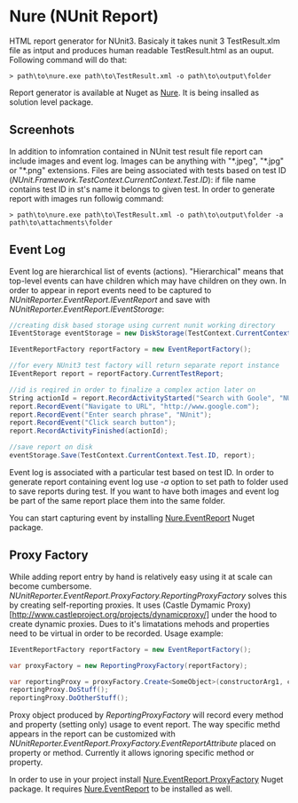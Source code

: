 # Nure (NUnit Report)

HTML report generator for NUnit3. Basicaly it takes nunit 3 TestResult.xlm file as intput and produces human readable TestResult.html as an ouput. Following command will do that:

```
> path\to\nure.exe path\to\TestResult.xml -o path\to\output\folder
```
Report generator is available at Nuget as [Nure](https://www.nuget.org/packages/nure/). It is being insalled as solution level package.

## Screenhots

In addition to infomration contained in NUnit test result file report can include images and event log. Images can be anything with "\*.jpeg", "\*.jpg" or "\*.png" extensions. Files are being associated with tests based on test ID (*NUnit.Framework.TestContext.CurrentContext.Test.ID*): if file name contains test ID in st's name it belongs to given test. In order to generate report with images run followig command:

```
> path\to\nure.exe path\to\TestResult.xml -o path\to\output\folder -a path\to\attachments\folder
```

## Event Log

Event log are hierarchical list of events (actions). "Hierarchical" means that top-level events can have children which may have children on they own. In order to appear in report events need to be captured to *NUnitReporter.EventReport.IEventReport* and save with *NUnitReporter.EventReport.IEventStorage*:

```C#
//creating disk based storage using current nunit working directory
IEventStorage eventStorage = new DiskStorage(TestContext.CurrentContext.WorkDirectory);

IEventReportFactory reportFactory = new EventReportFactory();

//for every NUnit3 test factory will return separate report instance
IEventReport report = reportFactory.CurrentTestReport;

//id is reqired in order to finalize a complex action later on
String actionId = report.RecordActivityStarted("Search with Goole", "NUnit");
report.RecordEvent("Navigate to URL", "http://www.google.com");
report.RecordEvent("Enter search phrase", "NUnit");
report.RecordEvent("Click search button");
report.RecordActivityFinished(actionId);

//save report on disk
eventStorage.Save(TestContext.CurrentContext.Test.ID, report);
```

Event log is associated with a particular test based on test ID. In order to generate report containing event log use *-a* option to set path to folder used to save reports during test. If you want to have both images and event log be part of the same report place them into the same folder.

You can start capturing event by installing [Nure.EventReport](https://www.nuget.org/packages/Nure.EventReport/) Nuget package.

## Proxy Factory

While adding report entry by hand is relatively easy using it at scale can become cumbersome. *NUnitReporter.EventReport.ProxyFactory.ReportingProxyFactory* solves this by creating self-reporting proxies. It uses (Castle Dymamic Proxy)[http://www.castleproject.org/projects/dynamicproxy/] under the hood to create dynamic proxies. Dues to it's limatations mehods and properties need to be virtual in order to be recorded. Usage example:

```C#
IEventReportFactory reportFactory = new EventReportFactory();

var proxyFactory = new ReportingProxyFactory(reportFactory);

var reportingProxy = proxyFactory.Create<SomeObject>(constructorArg1, constructorArg2);
reportingProxy.DoStuff();
reportingProxy.DoOtherStuff();
```

Proxy object produced by *ReportingProxyFactory* will record every method and property (setting only) usage to event report. The way specific methd appears in the report can be customized with *NUnitReporter.EventReport.ProxyFactory.EventReportAttribute* placed on property or method. Currently it allows ignoring specific method or property.

In order to use in your project install [Nure.EventReport.ProxyFactory](https://www.nuget.org/packages/Nure.EventReport.ProxyFactory/) Nuget package. It requires [Nure.EventReport](https://www.nuget.org/packages/Nure.EventReport/) to be installed as well.
